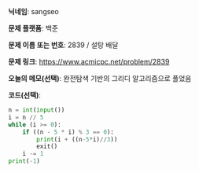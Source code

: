 **닉네임**: sangseo

**문제 플랫폼**: 백준

**문제 이름 또는 번호**: 2839 / 설탕 배달

**문제 링크**: https://www.acmicpc.net/problem/2839

**오늘의 메모(선택)**: 완전탐색 기반의 그리디 알고리즘으로 풀었음

**코드(선택)**:
```python
n = int(input())
i = n // 5
while (i >= 0):
    if ((n - 5 * i) % 3 == 0):
        print(i + ((n-5*i)//3))
        exit()
    i -= 1
print(-1)
```
